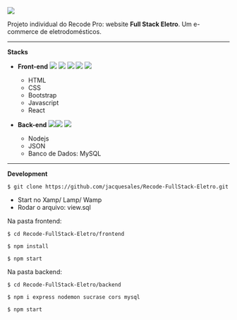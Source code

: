 ![](https://imgur.com/z7DAPQd.png)



Projeto individual do Recode Pro: website **Full Stack Eletro**.
Um e-commerce de eletrodomésticos.

-------------

**Stacks**


+ **Front-end**
 ![](https://imgur.com/1NjGtJW.png) ![](https://imgur.com/IiFRKMs.png) ![](https://imgur.com/PJH9HRR.png) ![](https://imgur.com/RuudwXx.png) ![](https://imgur.com/LRdLuch.png)
 
    + HTML
    + CSS
    + Bootstrap
    + Javascript    
    + React


+  **Back-end**
![](https://imgur.com/N88jf37.png)![](https://imgur.com/wv1bY5B.png) ![](https://imgur.com/dup4Y3m.png)

    + Nodejs
    + JSON
    + Banco de Dados: MySQL


-------------


**Development**

`$ git clone https://github.com/jacquesales/Recode-FullStack-Eletro.git`

* Start no Xamp/ Lamp/ Wamp
* Rodar o arquivo: view.sql

Na pasta frontend:

`$ cd Recode-FullStack-Eletro/frontend`

`$ npm install`

`$ npm start`

Na pasta backend:

`$ cd Recode-FullStack-Eletro/backend`

`$ npm i express nodemon sucrase cors mysql`

`$ npm start`
